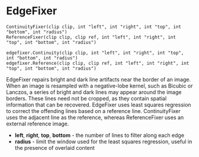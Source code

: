 EdgeFixer
=========

    ContinuityFixer(clip clip, int "left", int "right", int "top", int "bottom", int "radius")
    ReferenceFixer(clip clip, clip ref, int "left", int "right", int "top", int "bottom", int "radius")
    
    edgefixer.Continuity(clip clip, int "left", int "right", int "top", int "bottom", int "radius")
    edgefixer.Reference(clip clip, clip ref, int "left", int "right", int "top", int "bottom", int "radius")

EdgeFixer repairs bright and dark line artifacts near the border of an image. When an image is resampled with a negative-lobe kernel, such as Bicubic or Lanczos, a series of bright and dark lines may appear around the image borders. These lines need not be cropped, as they contain spatial information that can be recovered. EdgeFixer uses least squares regression to correct the offending lines based on a reference line. ContinuityFixer uses the adjacent line as the reference, whereas ReferenceFixer uses an external reference image.

* **left**, **right**, **top**, **bottom** - the number of lines to filter along each edge
* **radius** - limit the window used for the least squares regression, useful in the presence of overlaid content

